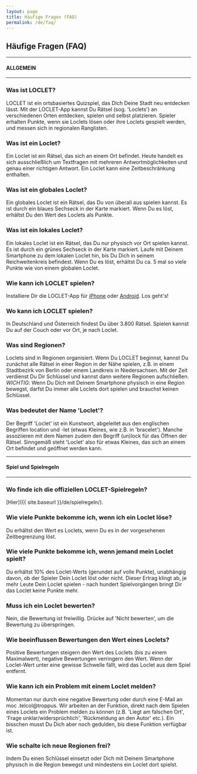 ```yaml
---
layout: page
title: Häufige Fragen (FAQ)
permalink: /de/faq/
---
```


## Häufige Fragen (FAQ)

---

#### ALLGEMEIN

---

### Was ist LOCLET?

LOCLET ist ein ortsbasiertes Quizspiel, das Dich Deine Stadt neu entdecken lässt. Mit der LOCLET-App kannst Du Rätsel 
(sog. 'Loclets') an verschiedenen Orten entdecken, spielen und selbst platzieren. Spieler erhalten Punkte, wenn sie 
Loclets lösen oder ihre Loclets gespielt werden, und messen sich in regionalen Ranglisten.
 
### Was ist ein Loclet?

Ein Loclet ist ein Rätsel, das sich an einem Ort befindet. Heute handelt es sich ausschließlich um Textfragen mit 
mehreren Antwortmöglichkeiten und genau einer richtigen Antwort. Ein Loclet kann eine Zeitbeschränkung enthalten. 

### Was ist ein globales Loclet?

Ein globales Loclet ist ein Rätsel, das Du von überall aus spielen kannst. Es ist durch ein blaues Sechseck in der 
Karte markiert. Wenn Du es löst, erhältst Du den Wert des Loclets als Punkte.

### Was ist ein lokales Loclet?

Ein lokales Loclet ist ein Rätsel, das Du nur physisch vor Ort spielen kannst. Es ist durch ein grünes Sechseck in der 
Karte markiert. Laufe mit Deinem Smartphone zu dem lokalen Loclet hin, bis Du Dich in seinem Reichweitenkreis befindest.
Wenn Du es löst, erhältst Du ca. 5 mal so viele Punkte wie von einem globalen Loclet.

### Wie kann ich LOCLET spielen?

Installiere Dir die LOCLET-App für
[iPhone](https://app.adjust.com/vo441g?redirect=https%3A%2F%2Fitunes.apple.com%2Fde%2Fapp%2Floclet%2Fid1003866444) 
oder
[Android](https://app.adjust.com/vo441g?redirect=https%3A%2F%2Fplay.google.com%2Fstore%2Fapps%2Fdetails%3Fid%3Dcom.loclet.android).
Los geht's!

### Wo kann ich LOCLET spielen?

In Deutschland und Österreich findest Du über 3.800 Rätsel. Spielen kannst Du auf der Couch oder vor Ort, je nach 
Loclet.

### Was sind Regionen?

Loclets sind in Regionen organisiert. Wenn Du LOCLET beginnst, kannst Du zunächst alle Rätsel in einer Region
in der Nähe spielen, z.B. in einem Stadtbezirk von Berlin oder einem Landkreis in Niedersachsen. Mit der Zeit 
verdienst Du Dir Schlüssel und kannst dann weitere Regionen aufschließen.  
*WICHTIG*: Wenn Du Dich mit Deinem Smartphone physisch in eine Region bewegst, darfst Du immer alle Loclets dort 
spielen und brauchst keinen Schlüssel.


### Was bedeutet der Name 'Loclet'?

Der Begriff 'Loclet' ist ein Kunstwort, abgeleitet aus den englischen Begriffen location und -let (etwas Kleines, 
wie z.B. in 'bracelet'). Manche assoziieren mit dem Namen zudem den Begriff (un)lock für das Öffnen der Rätsel. 
Sinngemäß steht 'Loclet' also für etwas Kleines, das sich an einem Ort befindet und geöffnet werden kann.


---

#### Spiel und Spielregeln

---

### Wo finde ich die offiziellen LOCLET-Spielregeln?

[Hier]({{ site.baseurl }}/de/spielregeln/).

### Wie viele Punkte bekomme ich, wenn ich ein Loclet löse?

Du erhältst den Wert es Loclets, wenn Du es in der vorgesehenen Zeitbegrenzung löst.
 
### Wie viele Punkte bekomme ich, wenn jemand mein Loclet spielt?
    
Du erhältst 10% des Loclet-Werts (gerundet auf volle Punkte), unabhängig davon, ob der Spieler Dein Loclet löst oder 
nicht. Dieser Ertrag klingt ab, je mehr Leute Dein Loclet spielen - nach hundert Spielvorgängen bringt Dir das Loclet
keine Punkte mehr.

### Muss ich ein Loclet bewerten?

Nein, die Bewertung ist freiwillig. Drücke auf 'Nicht bewerten', um die Bewertung zu überspringen.

### Wie beeinflussen Bewertungen den Wert eines Loclets?

Positive Bewertungen steigern den Wert des Loclets (bis zu einem Maximalwert), negative Bewertungen verringern den 
Wert. Wenn der Loclet-Wert unter eine gewisse Schwelle fällt, wird das Loclet aus dem Spiel entfernt.

### Wie kann ich ein Problem mit einem Loclet melden?

Momentan nur durch eine negative Bewertung oder durch eine E-Mail an <span class="codedirection">moc
.telcol@troppus</span>. Wir arbeiten an der Funktion, direkt nach dem Spielen eines Loclets ein Problem melden zu 
können (z.B. 'Liegt am falschen Ort', 'Frage unklar/widersprüchlich', 'Rückmeldung an den Autor' etc.). Ein bisschen 
musst Du Dich aber noch gedulden, bis diese Funktion verfügbar ist.

### Wie schalte ich neue Regionen frei?

Indem Du einen Schlüssel einsetzt oder Dich mit Deinem Smartphone physisch in die Region bewegst und mindestens ein 
Loclet dort spielst.
